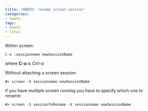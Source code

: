 ```yaml
---
title: 'HOWTO: rename screen session'
categories:
- howto
tags:
- howto
- linux
---
```

Within screen:

    
    
    C-a :sessionname newSessionName

  
where **C-a** is _Ctrl-a_

Without attaching a screen session:

    
    
    #> screen -X sessionname newSessionName

If you have multiple screen running you have to specify which one to rename:

    
    
    #> screen -S sessionToRename -X sessionname newSessionName


